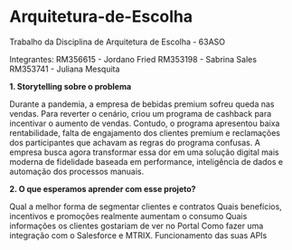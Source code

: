 # Arquitetura-de-Escolha
Trabalho da Disciplina de Arquitetura de Escolha - 63ASO

Integrantes:
RM356615 - Jordano Fried 
RM353198 - Sabrina Sales
RM353741 - Juliana Mesquita


**1. Storytelling sobre o problema**

Durante a pandemia, a empresa de bebidas premium sofreu queda nas vendas. Para reverter o cenário, criou um programa de cashback para incentivar o aumento de vendas. Contudo, o programa apresentou baixa rentabilidade, falta de engajamento dos clientes premium e reclamações dos participantes que achavam as regras do programa confusas. A empresa busca agora transformar essa dor em uma solução digital mais moderna de fidelidade baseada em performance, inteligência de dados e automação dos processos manuais. 

**2. O que esperamos aprender com esse projeto?**

Qual a melhor forma de segmentar clientes e contratos 
Quais benefícios, incentivos e promoções realmente aumentam o consumo 
Quais informações os clientes gostariam de ver no Portal 
Como fazer uma integração com o Salesforce e MTRIX. Funcionamento das suas APIs 
